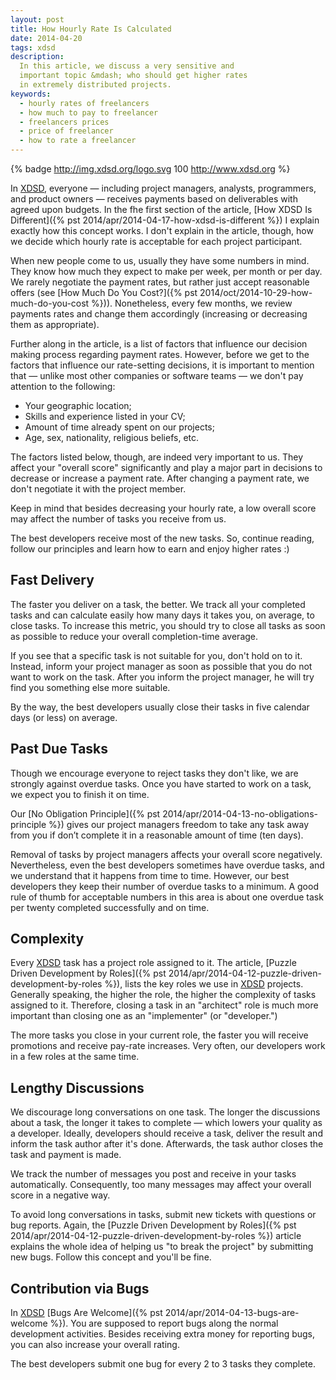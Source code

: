 ```yaml
---
layout: post
title: How Hourly Rate Is Calculated
date: 2014-04-20
tags: xdsd
description:
  In this article, we discuss a very sensitive and
  important topic &mdash; who should get higher rates
  in extremely distributed projects.
keywords:
  - hourly rates of freelancers
  - how much to pay to freelancer
  - freelancers prices
  - price of freelancer
  - how to rate a freelancer
---
```


{% badge http://img.xdsd.org/logo.svg 100 http://www.xdsd.org %}

In [XDSD](http://www.xdsd.org), everyone &mdash; including project managers,  analysts, programmers,
and product owners &mdash; receives payments based on deliverables with agreed
upon budgets. In the fhe first section of the article,
[How XDSD Is Different]({% pst 2014/apr/2014-04-17-how-xdsd-is-different %}) I explain
exactly how this concept works. I don't explain in the article, though,
how we decide which hourly rate is acceptable for each project participant.

When new people come to us, usually they have some numbers in mind. They know
how much they expect to make per week, per month or per day. We rarely negotiate
the payment rates, but rather just accept reasonable offers
(see [How Much Do You Cost?]({% pst 2014/oct/2014-10-29-how-much-do-you-cost %})). Nonetheless, every
few months, we review payments rates and change them accordingly (increasing or
decreasing them as appropriate).

Further along in the article, is a list of factors that influence our decision
making process regarding payment rates. However, before we get to the factors
that influence our rate-setting decisions, it is important to mention that &mdash;
unlike most other companies or software teams &mdash; we don't pay attention to the
following:

 * Your geographic location;
 * Skills and experience listed in your CV;
 * Amount of time already spent on our projects;
 * Age, sex, nationality, religious beliefs, etc.

<!--more-->

The factors listed below, though, are indeed very important to us. They affect
your "overall score" significantly and play a major part in decisions to
decrease or increase a payment rate. After changing a payment rate, we don't
negotiate it with the project member.

Keep in mind that besides decreasing your hourly rate, a low overall score may
affect the number of tasks you receive from us.

The best developers receive most of the new tasks. So, continue reading, follow
our principles and learn how to earn and enjoy higher rates :)

## Fast Delivery

The faster you deliver on a task, the better. We track all your completed tasks
and can calculate easily how many days it takes you, on average, to close tasks.
To increase this metric, you should try to close all tasks as soon as possible
to reduce your overall completion-time average.

If you see that a specific task is not suitable for you, don't hold on to it.
Instead, inform your project manager as soon as possible that you do not want to
work on the task. After you inform the project manager, he will try find you
something else more suitable.

By the way, the best developers usually close their tasks in five calendar days
(or less) on average.

## Past Due Tasks

Though we encourage everyone to reject tasks they don't like, we are
strongly against overdue tasks. Once you have started to work on a task, we
expect you to finish it on time.

Our
[No Obligation Principle]({% pst 2014/apr/2014-04-13-no-obligations-principle %})
gives our project managers freedom
to take any task away from you if don’t complete it in a
reasonable amount of time (ten days).

Removal of tasks by project managers affects your overall score negatively.
Nevertheless, even the best developers sometimes have overdue tasks, and we
understand that it happens from time to time. However, our best developers they
keep their number of overdue tasks to a minimum. A good rule of thumb for
acceptable numbers in this area is about one overdue task per twenty completed
successfully and on time.

## Complexity

Every [XDSD](http://www.xdsd.org) task has a project role assigned to it. The article,
[Puzzle Driven Development by Roles]({% pst 2014/apr/2014-04-12-puzzle-driven-development-by-roles %}),
lists the key roles we use in [XDSD](http://www.xdsd.org) projects.
Generally speaking, the higher the role, the higher the
complexity of tasks assigned to it.
Therefore, closing a task in an "architect"
role is much more important than closing one as an "implementer" (or "developer.")

The more tasks you close in your current role, the faster you will receive
promotions and receive pay-rate increases. Very often, our developers work in a
few roles at the same time.

## Lengthy Discussions

We discourage long conversations on one task. The longer the discussions about a
task, the longer it takes to complete &mdash; which lowers your quality as a
developer. Ideally, developers should receive a task, deliver the result and
inform the task author after it's done. Afterwards, the task author closes the
task and payment is made.

We track the number of messages you post and receive in your tasks
automatically. Consequently, too many messages may affect your overall score in
a negative way.

To avoid long conversations in tasks, submit new tickets with questions or bug
reports. Again, the
[Puzzle Driven Development by Roles]({% pst 2014/apr/2014-04-12-puzzle-driven-development-by-roles %})
article explains the
whole idea of helping us "to break the project" by submitting new bugs. Follow
this concept and you'll be fine.

## Contribution via Bugs

In [XDSD](http://www.xdsd.org) [Bugs Are Welcome]({% pst 2014/apr/2014-04-13-bugs-are-welcome %}). You
are supposed to report bugs along the normal development activities. Besides
receiving extra money for reporting bugs, you can also increase your overall
rating.

The best developers submit one bug for every 2 to 3 tasks they complete.
